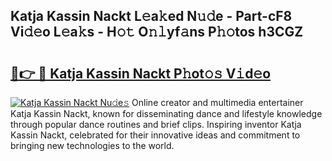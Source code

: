 ## Katja Kassin Nackt L𝚎a𝚔ed N𝚞𝚍e - Part-cF8 Vi𝚍𝚎o L𝚎a𝚔s - H𝚘𝚝 O𝚗𝚕yf𝚊ns P𝚑𝚘tos h3CGZ

# <h2><a href="http://kf36y4.oniu.top/?m=Katja+Kassin+Nackt">🔗👉 🔴 Katja Kassin Nackt P𝚑ot𝚘𝚜 V𝚒d𝚎o</a></h2>

[![Katja Kassin Nackt Nu𝚍e𝚜](https://i.imgur.com/0qMVB7G.gif)](http://kf36y4.oniu.top/?m=Katja+Kassin+Nackt)
Online creator and multimedia entertainer Katja Kassin Nackt, known for disseminating dance and lifestyle knowledge through popular dance routines and brief clips. Inspiring inventor Katja Kassin Nackt, celebrated for their innovative ideas and commitment to bringing new technologies to the world.  
